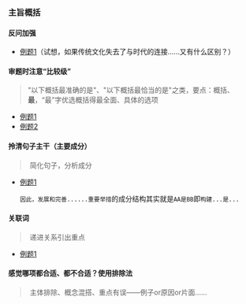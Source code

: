 



### 主旨概括

####	反问加强

* [例题1]([http://v.huatu.com/tiku/searchquestion?keyword=%E8%B5%B0%E5%87%BA%E5%B0%81%E9%97%AD%E7%8A%B6%E6%80%81%E5%90%91%E5%85%AC%E4%BC%97%E5%BC%80%E6%94%BE&isRecommend=0&isHistory=0](http://v.huatu.com/tiku/searchquestion?keyword=走出封闭状态向公众开放&isRecommend=0&isHistory=0))（试想，如果传统文化失去了与时代的连接......又有什么区别？）



####	审题时注意“比较级”

> ​	"以下概括最准确的是"、"以下概括最恰当的是"之类，要点：概括、**最**，“最”字优选概括得最全面、具体的选项

* [例题1]([http://v.huatu.com/tiku/searchquestion?keyword=%E9%80%9A%E8%BF%87%E5%AF%B9%E6%B5%B7%E8%B1%9A%E9%97%B4&isRecommend=0&isHistory=0](http://v.huatu.com/tiku/searchquestion?keyword=通过对海豚间&isRecommend=0&isHistory=0))
* [例题2]([http://v.huatu.com/tiku/searchquestion?keyword=%E9%9A%8F%E7%9D%80%E6%9D%83%E5%81%A5&isRecommend=0&isHistory=0](http://v.huatu.com/tiku/searchquestion?keyword=随着权健&isRecommend=0&isHistory=0))



#### 拎清句子主干（主要成分）

> ​	简化句子，分析成分

* [例题1]([http://v.huatu.com/tiku/searchquestion?keyword=%E7%A4%BE%E5%8C%BA%E5%95%86%E4%B8%9A%E6%98%AF%E5%9F%8E%E5%B8%82%E5%95%86%E4%B8%9A%E7%9A%84%E5%9F%BA%E7%A1%80&isRecommend=0&isHistory=0](http://v.huatu.com/tiku/searchquestion?keyword=社区商业是城市商业的基础&isRecommend=0&isHistory=0))

  `因此，发展和完善......重要举措`的成分结构其实就是`AA是BB`即`构建...是...`



####	关联词

> ​	递进关系引出重点

* [例题1]([http://v.huatu.com/tiku/searchquestion?keyword=%E4%BA%BA%E8%BD%A6%E4%BA%89%E9%81%93&isRecommend=0&isHistory=0](http://v.huatu.com/tiku/searchquestion?keyword=人车争道&isRecommend=0&isHistory=0))



####	感觉哪项都合适、都不合适？使用排除法

> ​	主体排除、概念混搭、重点有误——例子or原因or片面......